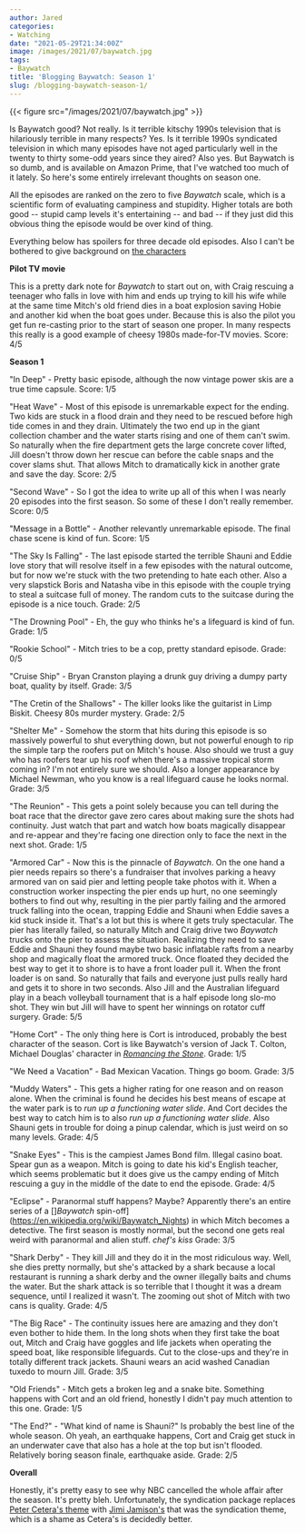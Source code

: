 ```yaml
---
author: Jared
categories:
- Watching
date: "2021-05-29T21:34:00Z"
image: /images/2021/07/baywatch.jpg
tags:
- Baywatch
title: 'Blogging Baywatch: Season 1'
slug: /blogging-baywatch-season-1/
---
```


{{< figure src="/images/2021/07/baywatch.jpg" >}}

Is Baywatch good? Not really. Is it terrible kitschy 1990s television that is hilariously terrible in many respects? Yes. Is it terrible 1990s syndicated television in which many episodes have not aged particularly well in the twenty to thirty some-odd years since they aired? Also yes. But Baywatch is so dumb, and is available on Amazon Prime, that I've watched too much of it lately. So here's some entirely irrelevant thoughts on season one.

All the episodes are ranked on the zero to five *Baywatch* scale, which is a scientific form of evaluating campiness and stupidity. Higher totals are both good -- stupid camp levels it's entertaining -- and bad -- if they just did this obvious thing the episode would be over kind of thing.

Everything below has spoilers for three decade old episodes. Also I can't be bothered to give background on [the characters](https://en.wikipedia.org/wiki/List_of_Baywatch_characters)

**Pilot TV movie**

This is a pretty dark note for *Baywatch* to start out on, with Craig rescuing a teenager who falls in love with him and ends up trying to kill his wife while at the same time Mitch's old friend dies in a boat explosion saving Hobie and another kid when the boat goes under. Because this is also the pilot you get fun re-casting prior to the start of season one proper. In many respects this really is a good example of cheesy 1980s made-for-TV movies. Score: 4/5

**Season 1**

"In Deep" - Pretty basic episode, although the now vintage power skis are a true time capsule. Score: 1/5

"Heat Wave" - Most of this episode is unremarkable expect for the ending. Two kids are stuck in a flood drain and they need to be rescued before high tide comes in and they drain. Ultimately the two end up in the giant collection chamber and the water starts rising and one of them can't swim. So naturally when the fire department gets the large concrete cover lifted, Jill doesn't throw down her rescue can before the cable snaps and the cover slams shut. That allows Mitch to dramatically kick in another grate and save the day. Score: 2/5

"Second Wave" - So I got the idea to write up all of this when I was nearly 20 episodes into the first season. So some of these I don't really remember. Score: 0/5

"Message in a Bottle" - Another relevantly unremarkable episode. The final chase scene is kind of fun. Score: 1/5

"The Sky Is Falling" - The last episode started the terrible Shauni and Eddie love story that will resolve itself in a few episodes with the natural outcome, but for now we're stuck with the two pretending to hate each other. Also a very slapstick Boris and Natasha vibe in this episode with the couple trying to steal a suitcase full of money. The random cuts to the suitcase during the episode is a nice touch. Grade: 2/5

"The Drowning Pool" - Eh, the guy who thinks he's a lifeguard is kind of fun. Grade: 1/5

"Rookie School" - Mitch tries to be a cop, pretty standard episode. Grade: 0/5

"Cruise Ship" - Bryan Cranston playing a drunk guy driving a dumpy party boat, quality by itself. Grade: 3/5

"The Cretin of the Shallows" - The killer looks like the guitarist in Limp Biskit. Cheesy 80s murder mystery. Grade: 2/5

"Shelter Me" - Somehow the storm that hits during this episode is so massively powerful to shut everything down, but not powerful enough to rip the simple tarp the roofers put on Mitch's house. Also should we trust a guy who has roofers tear up his roof when there's a massive tropical storm coming in? I'm not entirely sure we should. Also a longer appearance by Michael Newman, who you know is a real lifeguard cause he looks normal. Grade: 3/5

"The Reunion" - This gets a point solely because you can tell during the boat race that the director gave zero cares about making sure the shots had continuity. Just watch that part and watch how boats magically disappear and re-appear and they're facing one direction only to face the next in the next shot. Grade: 1/5

"Armored Car" - Now this is the pinnacle of *Baywatch*. On the one hand a pier needs repairs so there's a fundraiser that involves parking a heavy armored van on said pier and letting people take photos with it. When a construction worker inspecting the pier ends up hurt, no one seemingly bothers to find out why, resulting in the pier partly failing and the armored truck falling into the ocean, trapping Eddie and Shauni when Eddie saves a kid stuck inside it. That's a lot but this is where it gets truly spectacular. The pier has literally failed, so naturally Mitch and Craig drive two *Baywatch* trucks onto the pier to assess the situation. Realizing they need to save Eddie and Shauni they found maybe two basic inflatable rafts from a nearby shop and magically float the armored truck. Once floated they decided the best way to get it to shore is to have a front loader pull it. When the front loader is on sand. So naturally that fails and everyone just pulls really hard and gets it to shore in two seconds. Also Jill and the Australian lifeguard play in a beach volleyball tournament that is a half episode long slo-mo shot. They win but Jill will have to spent her winnings on rotator cuff surgery. Grade: 5/5

"Home Cort" - The only thing here is Cort is introduced, probably the best character of the season. Cort is like Baywatch's version of Jack T. Colton, Michael Douglas' character in [*Romancing the Stone*](https://en.wikipedia.org/wiki/Romancing_the_Stone). Grade: 1/5

"We Need a Vacation" - Bad Mexican Vacation. Things go boom. Grade: 3/5

"Muddy Waters" - This gets a higher rating for one reason and on reason alone. When the criminal is found he decides his best means of escape at the water park is to *run up a functioning water slide*. And Cort decides the best way to catch him is to also *run up a functioning water slide*. Also Shauni gets in trouble for doing a pinup calendar, which is just weird on so many levels. Grade: 4/5

"Snake Eyes" - This is the campiest James Bond film. Illegal casino boat. Spear gun as a weapon. Mitch is going to date his kid's English teacher, which seems problematic but it does give us the campy ending of Mitch rescuing a guy in the middle of the date to end the episode. Grade: 4/5

"Eclipse" - Paranormal stuff happens? Maybe? Apparently there's an entire series of a []*Baywatch* spin-off](https://en.wikipedia.org/wiki/Baywatch_Nights) in which Mitch becomes a detective. The first season is mostly normal, but the second one gets real weird with paranormal and alien stuff. *chef's kiss* Grade: 3/5

"Shark Derby" - They kill Jill and they do it in the most ridiculous way. Well, she dies pretty normally, but she's attacked by a shark because a local restaurant is running a shark derby and the owner illegally baits and chums the water. But the shark attack is so terrible that I thought it was a dream sequence, until I realized it wasn't. The zooming out shot of Mitch with two cans is quality. Grade: 4/5

"The Big Race" - The continuity issues here are amazing and they don't even bother to hide them. In the long shots when they first take the boat out, Mitch and Craig have goggles and life jackets when operating the speed boat, like responsible lifeguards. Cut to the close-ups and they're in totally different track jackets. Shauni wears an acid washed Canadian tuxedo to mourn Jill. Grade: 3/5

"Old Friends" - Mitch gets a broken leg and a snake bite. Something happens with Cort and an old friend, honestly I didn't pay much attention to this one. Grade: 1/5

"The End?" - "What kind of name is Shauni?" Is probably the best line of the whole season. Oh yeah, an earthquake happens, Cort and Craig get stuck in an underwater cave that also has a hole at the top but isn't flooded. Relatively boring season finale, earthquake aside. Grade: 2/5

**Overall**

Honestly, it's pretty easy to see why NBC cancelled the whole affair after the season. It's pretty bleh. Unfortunately, the syndication package replaces [Peter Cetera's theme](https://www.youtube.com/watch?v=PK9-XZIu2kg&amp;list=RDPK9-XZIu2kg&amp;start_radio=1) with [Jimi Jamison's](https://www.youtube.com/watch?v=tbGTpHJl7ew) that was the syndication theme, which is a shame as Cetera's is decidedly better.
